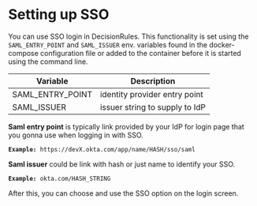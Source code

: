 # Setting up SSO

You can use SSO login in DecisionRules. This functionality is set using the `SAML_ENTRY_POINT` and `SAML_ISSUER` env. variables found in the docker-compose configuration file or added to the container before it is started using the command line.

| Variable         | Description                    |
| ---------------- | ------------------------------ |
| SAML_ENTRY_POINT | identity provider entry point  |
| SAML_ISSUER      | issuer string to supply to IdP |

**Saml entry point** is typically link provided by your IdP for login page that you gonna use when logging in with SSO.

**`Example:`**` https://devX.okta.com/app/name/HASH/sso/saml`

**Saml issuer** could be link with hash or just name to identify your SSO. 

**`Example:`**` okta.com/HASH_STRING`

After this, you can choose and use the SSO option on the login screen.
